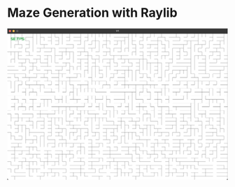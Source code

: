 # Maze Generation with Raylib

![Alt Screenshot of maze generated with Prim's algorithm](/img/working-maze-generation-prim.png)